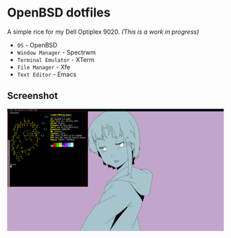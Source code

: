 # OpenBSD dotfiles

A simple rice for my Dell Optiplex 9020. _(This is a work in progress)_

* `OS` - OpenBSD
* `Window Manager` - Spectrwm
* `Terminal Emulator` - XTerm
* `File Manager` - Xfe
* `Text Editor` - Emacs

## Screenshot
![scrot](scrot.png)
